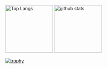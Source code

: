 <p align="left"> 
  <img alt="Top Langs" height="150px" src="https://github-readme-stats.vercel.app/api/top-langs/?username=hata8341&layout=compact&count_private=true&show_icons=true" />
  <img alt="github stats" height="150px" src="https://github-readme-stats.vercel.app/api?username=hata8341&count_private=true&show_icons=true&show_icons=true" />
</p>

[![trophy](https://github-profile-trophy.vercel.app/?username=hata8341&column=7
)](https://github.com/ryo-ma/github-profile-trophy)

<!--
**hata8341/hata8341** is a ✨ _special_ ✨ repository because its `README.md` (this file) appears on your GitHub profile.

Here are some ideas to get you started:

- 🔭 I’m currently working on ...
- 🌱 I’m currently learning ...
- 👯 I’m looking to collaborate on ...
- 🤔 I’m looking for help with ...
- 💬 Ask me about ...
- 📫 How to reach me: ...
- 😄 Pronouns: ...
- ⚡ Fun fact: ...
-->
